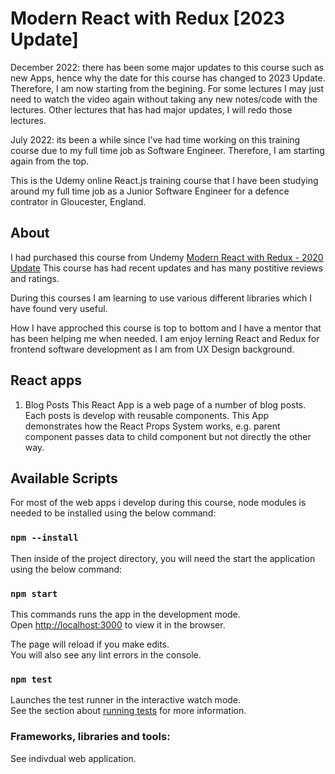 # Modern React with Redux [2023 Update]

December 2022: there has been some major updates to this course such as new Apps, hence why the date for this course has changed to 2023 Update. Therefore, I am now starting from the begining. For some lectures I may just need to watch the video again without taking any new notes/code with the lectures. Other lectures that has had major updates, I will redo those lectures.

July 2022: its been a while since I've had time working on this training course due to my full time job as Software Engineer. Therefore, I am starting again from the top.

This is the Udemy online React.js training course that I have been studying around my full time job as a Junior Software Engineer for a defence contrator in Gloucester, England.

## About

I had purchased this course from Undemy [Modern React with Redux - 2020 Update](https://www.udemy.com/course/react-redux/)
This course has had recent updates and has many postitive reviews and ratings.

During this courses I am learning to use various different libraries which I have found very useful.

How I have approched this course is top to bottom and I have a mentor that has been helping me when needed. I am enjoy lerning React and Redux for frontend software development as I am from UX Design background.

## React apps

1. Blog Posts
   This React App is a web page of a number of blog posts. Each posts is develop with reusable components. This App demonstrates how the React Props System works, e.g. parent component passes data to child component but not directly the other way.

## Available Scripts

For most of the web apps i develop during this course, node modules is needed to be installed using the below command:

### `npm --install`

Then inside of the project directory, you will need the start the application using the below command:

### `npm start`

This commands runs the app in the development mode.\
Open [http://localhost:3000](http://localhost:3000) to view it in the browser.

The page will reload if you make edits.\
You will also see any lint errors in the console.

### `npm test`

Launches the test runner in the interactive watch mode.\
See the section about [running tests](https://facebook.github.io/create-react-app/docs/running-tests) for more information.

### Frameworks, libraries and tools:

See indivdual web application.
